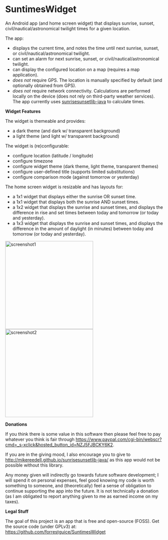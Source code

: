 # SuntimesWidget
An Android app (and home screen widget) that displays sunrise, sunset, civil/nautical/astronomical twilight times for a given location.

The app:
* displays the current time, and notes the time until next sunrise, sunset, or civil/nautical/astronomical twilight.
* can set an alarm for next sunrise, sunset, or civil/nautical/astronomical twilight.
* can display the configured location on a map (requires a map application).
* *does not* require GPS. The location is manually specified by default (and optionally obtained from GPS).
* *does not* require network connectivity. Calculations are performed locally on the device (does not rely on third-party weather services). The app currently uses [sunrisesunsetlib-java](http://mikereedell.github.io/sunrisesunsetlib-java/) to calculate times.

**Widget Features**

The widget is themeable and provides:
* a dark theme (and dark w/ transparent background)
* a light theme (and light w/ transparent background)

The widget is (re)configurable:
* configure location (latitude / longitude)
* configure timezone
* configure widget theme (dark theme, light theme, transparent themes)
* configure user-defined title (supports limited substitutions)
* configure comparison mode (against tomorrow or yesterday)

The home screen widget is resizable and has layouts for:
* a 1x1 widget that displays either the sunrise OR sunset time.
* a 1x1 widget that displays both the sunrise AND sunset times.
* a 1x2 widget that displays the sunrise and sunset times, and displays the difference in rise and set times between today and tomorrow (or today and yesterday).
* a 1x3 widget that displays the sunrise and sunset times, and displays the difference in the amount of daylight (in minutes) between today and tomorrow (or today and yesterday).


<img alt="screenshot1" src='https://cloud.githubusercontent.com/assets/10246147/14938297/ab3697ee-0ed3-11e6-80c2-a9611c1f20cc.png' width="280px" />

<img alt="screenshot2" src='https://cloud.githubusercontent.com/assets/10246147/14938299/ad52bc2e-0ed3-11e6-8916-9b7e75057a62.png' width="280px" />


**Donations**

If you think there is some value in this software then please feel free to pay whatever you think is fair through <a href="https://www.paypal.com/cgi-bin/webscr?cmd=_s-xclick&hosted_button_id=NZJ5FJBCKY6K2">https://www.paypal.com/cgi-bin/webscr?cmd=_s-xclick&hosted_button_id=NZJ5FJBCKY6K2</a>.

If you are in the giving mood, I also encourage you to give to <a href="http://mikereedell.github.io/sunrisesunsetlib-java/">http://mikereedell.github.io/sunrisesunsetlib-java/</a> as this app would not be possible without this library.

Any money given will indirectly go towards future software development; I will spend it on personal expenses, feel good knowing my code is worth something to someone, and (theoretically) feel a sense of obligation to continue supporting the app into the future. It is not technically a donation (as I am obligated to report anything given to me as earned income on my taxes).

**Legal Stuff**

The goal of this project is an app that is free and open-source (FOSS). Get the source code (under GPLv3) at: https://github.com/forrestguice/SuntimesWidget
